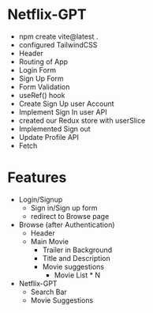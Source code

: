 # Netflix-GPT
- npm create vite@latest .
- configured TailwindCSS
- Header
- Routing of App
- Login Form
- Sign Up Form
- Form Validation
- useRef() hook
- Create Sign Up user Account
- Implement Sign In user API
- created our Redux store with userSlice
- Implemented Sign out
- Update Profile API
- Fetch 

# Features
- Login/Signup
    - Sign in/Sign up form
    - redirect to Browse page
- Browse (after Authentication)
    - Header
    - Main Movie
        - Trailer in Background
        - Title and Description
        - Movie suggestions
            - Movie List * N
- Netflix-GPT
    - Search Bar
    - Movie Suggestions

